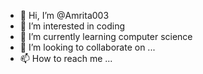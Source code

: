 - 👋 Hi, I’m @Amrita003
- 👀 I’m interested in coding
- 🌱 I’m currently learning computer science
- 💞️ I’m looking to collaborate on ...
- 📫 How to reach me ...

<!---
Amrita003/Amrita003 is a ✨ special ✨ repository because its `README.md` (this file) appears on your GitHub profile.
You can click the Preview link to take a look at your changes.
--->
